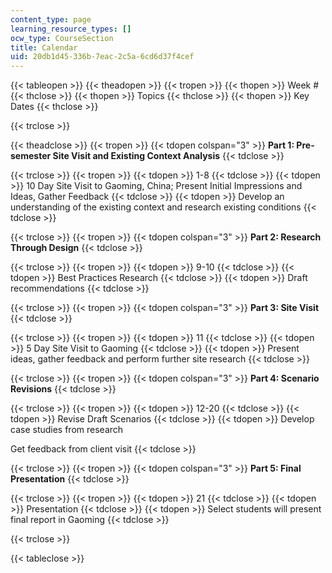 ```yaml
---
content_type: page
learning_resource_types: []
ocw_type: CourseSection
title: Calendar
uid: 20db1d45-336b-7eac-2c5a-6cd6d37f4cef
---
```


{{< tableopen >}}
{{< theadopen >}}
{{< tropen >}}
{{< thopen >}}
Week #
{{< thclose >}}
{{< thopen >}}
Topics
{{< thclose >}}
{{< thopen >}}
Key Dates
{{< thclose >}}

{{< trclose >}}

{{< theadclose >}}
{{< tropen >}}
{{< tdopen colspan="3" >}}
**Part 1: Pre-semester Site Visit and Existing Context Analysis**
{{< tdclose >}}

{{< trclose >}}
{{< tropen >}}
{{< tdopen >}}
1-8
{{< tdclose >}}
{{< tdopen >}}
10 Day Site Visit to Gaoming, China; Present Initial Impressions and Ideas, Gather Feedback
{{< tdclose >}}
{{< tdopen >}}
Develop an understanding of the existing context and research existing conditions
{{< tdclose >}}

{{< trclose >}}
{{< tropen >}}
{{< tdopen colspan="3" >}}
**Part 2: Research Through Design**
{{< tdclose >}}

{{< trclose >}}
{{< tropen >}}
{{< tdopen >}}
9-10
{{< tdclose >}}
{{< tdopen >}}
Best Practices Research
{{< tdclose >}}
{{< tdopen >}}
Draft recommendations
{{< tdclose >}}

{{< trclose >}}
{{< tropen >}}
{{< tdopen colspan="3" >}}
**Part 3: Site Visit**
{{< tdclose >}}

{{< trclose >}}
{{< tropen >}}
{{< tdopen >}}
11
{{< tdclose >}}
{{< tdopen >}}
5 Day Site Visit to Gaoming
{{< tdclose >}}
{{< tdopen >}}
Present ideas, gather feedback and perform further site research
{{< tdclose >}}

{{< trclose >}}
{{< tropen >}}
{{< tdopen colspan="3" >}}
**Part 4: Scenario Revisions**
{{< tdclose >}}

{{< trclose >}}
{{< tropen >}}
{{< tdopen >}}
12-20
{{< tdclose >}}
{{< tdopen >}}
Revise Draft Scenarios
{{< tdclose >}}
{{< tdopen >}}
Develop case studies from research  
  
Get feedback from client visit
{{< tdclose >}}

{{< trclose >}}
{{< tropen >}}
{{< tdopen colspan="3" >}}
**Part 5: Final Presentation**
{{< tdclose >}}

{{< trclose >}}
{{< tropen >}}
{{< tdopen >}}
21
{{< tdclose >}}
{{< tdopen >}}
Presentation
{{< tdclose >}}
{{< tdopen >}}
Select students will present final report in Gaoming
{{< tdclose >}}

{{< trclose >}}

{{< tableclose >}}